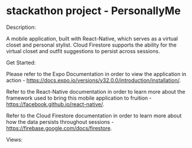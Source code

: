 # stackathon project - PersonallyMe

Description: 

A mobile application, built with React-Native, which serves as a virtual closet and personal stylist. Cloud Firestore supports the ability for the virtual closet and outfit suggestions to persist across sessions.


Get Started:

Please refer to the Expo Documentation in order to view the application in action - https://docs.expo.io/versions/v32.0.0/introduction/installation/. 

Refer to the React-Native documentation in order to learn more about the framework used to bring this mobile application to fruition - https://facebook.github.io/react-native/.

Refer to the Cloud Firestore documentation in order to learn more about how the data persists throughout sessions - https://firebase.google.com/docs/firestore.


Views: 



